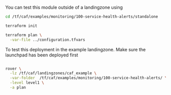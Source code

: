You can test this module outside of a landingzone using

```bash
cd /tf/caf/examples/monitoring/100-service-health-alerts/standalone

terraform init

terraform plan \
  -var-file ../configuration.tfvars

```

To test this deployment in the example landingzone. Make sure the launchpad has been deployed first

```bash

rover \
  -lz /tf/caf/landingzones/caf_example \
  -var-folder  /tf/caf/examples/monitoring/100-service-health-alerts/ \
  -level level1 \
  -a plan

```